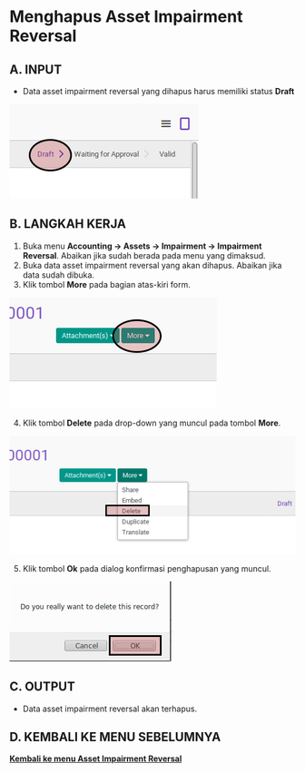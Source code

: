 # Menghapus Asset Impairment Reversal

## A. INPUT

* Data asset impairment reversal yang dihapus harus memiliki status **Draft**

![](../../img/asset-impairment-reversal/status-draft.png)

## B. LANGKAH KERJA

1. Buka menu **Accounting -> Assets -> Impairment -> Impairment Reversal**. Abaikan jika sudah berada pada menu yang dimaksud.
2. Buka data asset impairment reversal yang akan dihapus. Abaikan jika data sudah dibuka.
3. Klik tombol **More** pada bagian atas-kiri form.

![](../../img/asset-impairment-reversal/tombol-more.png)

4. Klik tombol **Delete** pada drop-down yang muncul pada tombol **More**.

![](../../img/asset-impairment-reversal/tombol-hapus-form.png)

5. Klik tombol **Ok** pada dialog konfirmasi penghapusan yang muncul.

![](../../img/asset-impairment-reversal/tombol-ok-hapus.png)

## C. OUTPUT

* Data asset impairment reversal akan terhapus.

## D. KEMBALI KE MENU SEBELUMNYA

[**Kembali ke menu Asset Impairment Reversal**](./../asset-impairment-reversal.md)
